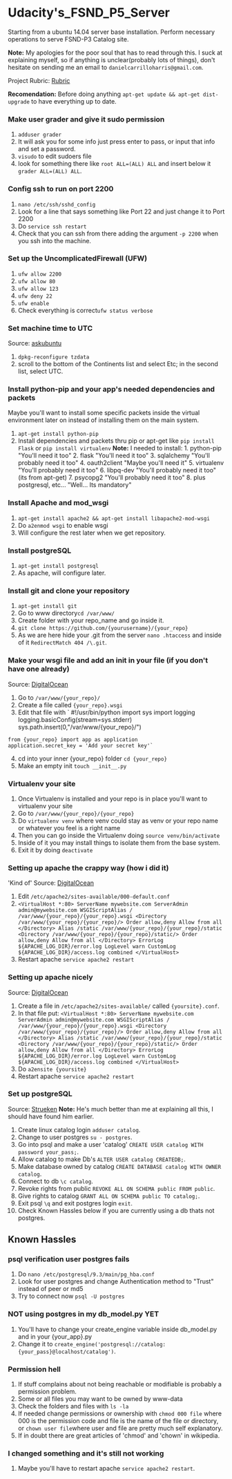 # Udacity's_FSND_P5_Server

Starting from a ubuntu 14.04 server base installation. Perform necessary
operations to serve FSND-P3 Catalog site.

**Note:** My apologies for the poor soul that has to read through this. I suck at explaining myself, so if anything is unclear(probably lots of things), don't hesitate on sending me an email to `danielcarrilloharris@gmail.com`.

Project Rubric: [Rubric][1]

**Recomendation:** Before doing anything `apt-get update && apt-get dist-upgrade` to have everything up to date.

### Make user grader and give it sudo permission

  1. `adduser grader`
  2. It will ask you for some info just press enter to pass, or input that info and set a password.
  3. `visudo` to edit sudoers file
  4. look for something there like `root ALL=(ALL) ALL` and insert below it `grader ALL=(ALL) ALL`.

### Config ssh to run on port 2200

  1. `nano /etc/ssh/sshd_config`
  2. Look for a line that says something like Port 22 and just change it to Port 2200
  3. Do `service ssh restart`
  4. Check that you can ssh from there adding the argument `-p 2200` when you ssh into the machine.

### Set up the UncomplicatedFirewall (UFW)

  1. `ufw allow 2200`
  2. `ufw allow 80`
  3. `ufw allow 123`
  4. `ufw deny 22`
  5. `ufw enable`
  6. Check everything is correct`ufw status verbose`

### Set machine time to UTC
Source: [askubuntu][2]

  1. `dpkg-reconfigure tzdata`
  2. scroll to the bottom of the Continents list and select Etc; in the second list, select UTC.

### Install python-pip and your app's needed dependencies and packets
Maybe you'll want to install some specific packets inside the virtual environment
later on instead of installing them on the main system.
  1. `apt-get install python-pip`
  2. Install dependencies and packets thru pip or apt-get like `pip install Flask` or `pip install virtualenv`
  **Note:** I needed to install:
    1. python-pip "You'll need it too"
    2. flask "You'll need it too"
    3. sqlalchemy "You'll probably need it too"
    4. oauth2client "Maybe you'll need it"
    5. virtualenv "You'll probably need it too"
    6. libpq-dev "You'll probably need it too" (its from apt-get)
    7. psycopg2 "You'll probably need it too"
    8. plus postgresql, etc... "Well... Its mandatory"

### Install Apache and mod_wsgi

  1. `apt-get install apache2 && apt-get install libapache2-mod-wsgi`
  2. Do `a2enmod wsgi` to enable wsgi
  3. Will configure the rest later when we get repository.

### Install postgreSQL
  1. `apt-get install postgresql`
  2. As apache, will configure later.

### Install git and clone your repository

  1. `apt-get install git`
  2. Go to www directory`cd /var/www/`
  3. Create folder with your repo_name and go inside it.
  4. `git clone https://github.com/{yourusername}/{your_repo}`
  5. As we are here hide your .git from the server `nano .htaccess` and
  inside of it `RedirectMatch 404 /\.git`.

### Make your wsgi file and add an __init__ in your file (if you don't have one already)
Source: [DigitalOcean][3]

  1. Go to `/var/www/{your_repo}/`
  2. Create a file called `{your_repo}.wsgi`
  3. Edit that file with
  ` #!/usr/bin/python
    import sys
    import logging
    logging.basicConfig(stream=sys.stderr)
    sys.path.insert(0,"/var/www/{your_repo}/")

    from {your_repo} import app as application
    application.secret_key = 'Add your secret key'`
  4. cd into your inner {your_repo} folder `cd {your_repo}`
  5. Make an empty init `touch __init__.py`

### Virtualenv your site
  1. Once Virtualenv is installed and your repo is in place you'll want to virtualenv your site
  2. Go to `/var/www/{your_repo}/{your_repo}`
  3. Do `virtualenv venv` where venv could stay as venv or your repo name or whatever you feel is a right name
  4. Then you can go inside the Virtualenv doing `source venv/bin/activate`
  5. Inside of it you may install things to isolate them from the base system.
  6. Exit it by doing `deactivate`

### Setting up apache the crappy way (how i did it)
'Kind of' Source: [DigitalOcean][3]

  1. Edit `/etc/apache2/sites-available/000-default.conf`
  2. `<VirtualHost *:80>
		    ServerName mywebsite.com
		    ServerAdmin admin@mywebsite.com
		    WSGIScriptAlias / /var/www/{your_repo}/{your_repo}.wsgi
		    <Directory /var/www/{your_repo}/{your_repo}/>
			     Order allow,deny
			      Allow from all
		    </Directory>
		    Alias /static /var/www/{your_repo}/{your_repo}/static
		    <Directory /var/www/{your_repo}/{your_repo}/static/>
			     Order allow,deny
			     Allow from all
		    </Directory>
		    ErrorLog ${APACHE_LOG_DIR}/error.log
		    LogLevel warn
		    CustomLog ${APACHE_LOG_DIR}/access.log combined
      </VirtualHost>`
  3. Restart apache `service apache2 restart`

### Setting up apache nicely
Source: [DigitalOcean][3]
  1. Create a file in `/etc/apache2/sites-available/` called `{yoursite}.conf`.
  2. In that file put:
    `<VirtualHost *:80>
        ServerName mywebsite.com
        ServerAdmin admin@mywebsite.com
        WSGIScriptAlias / /var/www/{your_repo}/{your_repo}.wsgi
        <Directory /var/www/{your_repo}/{your_repo}/>
           Order allow,deny
            Allow from all
        </Directory>
        Alias /static /var/www/{your_repo}/{your_repo}/static
        <Directory /var/www/{your_repo}/{your_repo}/static/>
           Order allow,deny
           Allow from all
        </Directory>
        ErrorLog ${APACHE_LOG_DIR}/error.log
        LogLevel warn
        CustomLog ${APACHE_LOG_DIR}/access.log combined
      </VirtualHost>`
  3. Do `a2ensite {yoursite}`
  4. Restart apache `service apache2 restart`

### Set up postgreSQL
Source: [Strueken][4]
**Note:** He's much better than me at explaining all this, I should have found him earlier.

  1. Create linux catalog login `adduser catalog`.
  2. Change to user postgres `su - postgres`.
  3. Go into psql and make a user 'catalog' `CREATE USER catalog WITH password your_pass;`.
  4. Allow catalog to make Db's `ALTER USER catalog CREATEDB;`.
  5. Make database owned by catalog `CREATE DATABASE catalog WITH OWNER catalog`.
  6. Connect to db `\c catalog`.
  7. Revoke rights from public `REVOKE ALL ON SCHEMA public FROM public`.
  8. Give rights to catalog `GRANT ALL ON SCHEMA public TO catalog;`.
  9. Exit psql `\q` and exit postgres login `exit`.
  10. Check Known Hassles below if you are currently using a db thats not postgres.



## Known Hassles

### psql verification user postgres fails

  1. Do `nano /etc/postgresql/9.3/main/pg_hba.conf`
  2. Look for user postgres and change Authentication method to "Trust" instead of peer or md5
  3. Try to connect now `psql -U postgres`

### NOT using postgres in my db_model.py YET

  1. You'll have to change your create_engine variable inside db_model.py and in your {your_app}.py
  2. Change it to `create_engine('postgresql://catalog:{your_pass}@localhost/catalog')`.

### Permission hell

  1. If stuff complains about not being reachable or modifiable is probably a permission problem.
  3. Some or all files you may want to be owned by www-data
  3. Check the folders and files with `ls -la`
  4. If needed change permissions or ownership with `chmod 000 file` where 000 is the permission code and file is the name of the file or directory, or `chown user file`where user and file are pretty much self explanatory.
  5. If in doubt there are great articles of 'chmod' and 'chown' in wikipedia.

### I changed something and it's still not working
  1. Maybe you'll have to restart apache `service apache2 restart`.


[1]:https://docs.google.com/document/d/1J0gpbuSlcFa2IQScrTIqI6o3dice-9T7v8EDNjJDfUI/pub?embedded=true "Project Rubric"
[2]:http://askubuntu.com/questions/138423/how-do-i-change-my-timezone-to-utc-gmt "Change timezone to UTC"
[3]:https://www.digitalocean.com/community/tutorials/how-to-deploy-a-flask-application-on-an-ubuntu-vps "Flask Apache WSGI"
[4]:https://raw.githubusercontent.com/stueken/FSND-P5_Linux-Server-Configuration/master/README.md "Awesome tutorial to do all this"  
